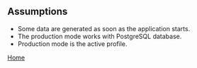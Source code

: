 ## Assumptions
* Some data are generated as soon as the application starts.
* The production mode works with PostgreSQL database.
* Production mode is the active profile.


[Home](./README.md)   